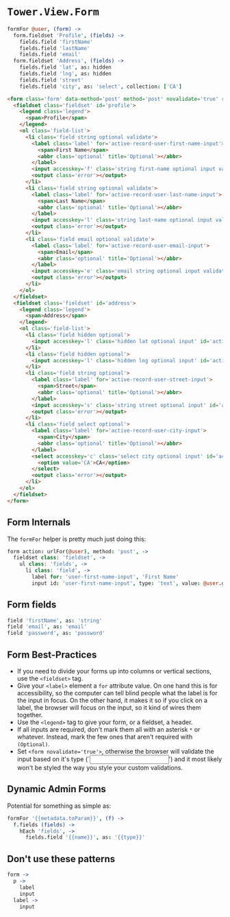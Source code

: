 # `Tower.View.Form`

``` coffeescript
formFor @user, (form) ->
  form.fieldset 'Profile', (fields) ->
    fields.field 'firstName'
    fields.field 'lastName'
    fields.field 'email'
  form.fieldset 'Address', (fields) ->
    fields.field 'lat', as: hidden
    fields.field 'lng', as: hidden
    fields.field 'street'
    fields.field 'city', as: 'select', collection: ['CA']
```

``` html
<form class='form' data-method='post' method='post' novalidate='true' role='form'>
  <fieldset class='fieldset' id='profile'>
    <legend class='legend'>
      <span>Profile</span>
    </legend>
    <ol class='field-list'>
      <li class='field string optional validate'>
        <label class='label' for='active-record-user-first-name-input'>
          <span>First Name</span>
          <abbr class='optional' title='Optional'></abbr>
        </label>
        <input accesskey='f' class='string first-name optional input validate' data-validate='presence' data-validates-presence-message="can't be blank" data-validates-presence='true' id='active-record-user-first-name-input' maxlength='255' name='activeRecordUser[firstName]' type='string' value='Lance' />
        <output class='error'></output>
      </li>
      <li class='field string optional validate'>
        <label class='label' for='active-record-user-last-name-input'>
          <span>Last Name</span>
          <abbr class='optional' title='Optional'></abbr>
        </label>
        <input accesskey='l' class='string last-name optional input validate' data-validate='presence' data-validates-presence-message="can't be blank" data-validates-presence='true' id='active-record-user-last-name-input' maxlength='255' name='activeRecordUser[lastName]' type='string' value='Pollard' />
        <output class='error'></output>
      </li>
      <li class='field email optional validate'>
        <label class='label' for='active-record-user-email-input'>
          <span>Email</span>
          <abbr class='optional' title='Optional'></abbr>
        </label>
        <input accesskey='e' class='email string optional input validate' data-validate='presence' data-validates-presence-message="can't be blank" data-validates-presence='true' id='active-record-user-email-input' maxlength='255' name='activeRecordUser[email]' type='email' value='example@gmail.com' />
        <output class='error'></output>
      </li>
    </ol>
  </fieldset>
  <fieldset class='fieldset' id='address'>
    <legend class='legend'>
      <span>Address</span>
    </legend>
    <ol class='field-list'>
      <li class='field hidden optional'>
        <input accesskey='l' class='hidden lat optional input' id='active-record-user-lat-input' name='activeRecordUser[lat]' type='string' />
      </li>
      <li class='field hidden optional'>
        <input accesskey='l' class='hidden lng optional input' id='active-record-user-lng-input' name='activeRecordUser[lng]' type='string' />
      </li>
      <li class='field string optional'>
        <label class='label' for='active-record-user-street-input'>
          <span>Street</span>
          <abbr class='optional' title='Optional'></abbr>
        </label>
        <input accesskey='s' class='string street optional input' id='active-record-user-street-input' name='activeRecordUser[street]' type='string' />
        <output class='error'></output>
      </li>
      <li class='field select optional'>
        <label class='label' for='active-record-user-city-input'>
          <span>City</span>
          <abbr class='optional' title='Optional'></abbr>
        </label>
        <select accesskey='c' class='select city optional input' id='active-record-user-city-input' name='activeRecordUser[city]'>
          <option value='CA'>CA</option>
        </select>
        <output class='error'></output>
      </li>
    </ol>
  </fieldset>
</form>
```

## Form Internals

The `formFor` helper is pretty much just doing this:

``` coffeescript
form action: urlFor(@user), method: 'post', ->
  fieldset class: 'fieldset', ->
    ul class: 'fields', ->
      li class: 'field', ->
        label for: 'user-first-name-input', 'First Name'
        input id: 'user-first-name-input', type: 'text', value: @user.get('firstName')
```

## Form fields

``` coffeescript
field 'firstName', as: 'string'
field 'email', as: 'email'
field 'password', as: 'password'
```

## Form Best-Practices

- If you need to divide your forms up into columns or vertical sections, use the `<fieldset>` tag.
- Give your `<label>` element a `for` attribute value.  On one hand this is for accessibility, so the computer can tell blind people what the label is for the input in focus.  On the other hand, it makes it so if you click on a label, the browser will focus on the input, so it kind of wires them together.
- Use the `<legend>` tag to give your form, or a fieldset, a header.
- If all inputs are required, don't mark them all with an asterisk `*` or whatever.  Instead, mark the few ones that aren't required with `(Optional)`.
- Set `<form novalidate='true'>`, otherwise the browser will validate the input based on it's type (`<input type='email' />') and it most likely won't be styled the way you style your custom validations.

## Dynamic Admin Forms

Potential for something as simple as:

``` coffeescript
formFor '{{metadata.toParam}}', (f) ->
  f.fields (fields) ->
    hEach 'fields', ->
      fields.field '{{name}}', as: '{{type}}'
```

## Don't use these patterns

``` coffeescript
form ->
  p ->
    label
    input
  label ->
    input
```